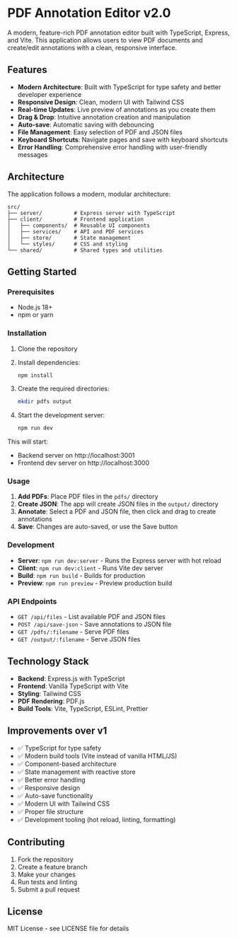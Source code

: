 # PDF Annotation Editor v2.0

A modern, feature-rich PDF annotation editor built with TypeScript, Express, and Vite. This application allows users to view PDF documents and create/edit annotations with a clean, responsive interface.

## Features

- **Modern Architecture**: Built with TypeScript for type safety and better developer experience
- **Responsive Design**: Clean, modern UI with Tailwind CSS
- **Real-time Updates**: Live preview of annotations as you create them
- **Drag & Drop**: Intuitive annotation creation and manipulation
- **Auto-save**: Automatic saving with debouncing
- **File Management**: Easy selection of PDF and JSON files
- **Keyboard Shortcuts**: Navigate pages and save with keyboard shortcuts
- **Error Handling**: Comprehensive error handling with user-friendly messages

## Architecture

The application follows a modern, modular architecture:

```
src/
├── server/          # Express server with TypeScript
├── client/          # Frontend application
│   ├── components/  # Reusable UI components
│   ├── services/    # API and PDF services
│   ├── store/       # State management
│   └── styles/      # CSS and styling
└── shared/          # Shared types and utilities
```

## Getting Started

### Prerequisites

- Node.js 18+ 
- npm or yarn

### Installation

1. Clone the repository
2. Install dependencies:
   ```bash
   npm install
   ```

3. Create the required directories:
   ```bash
   mkdir pdfs output
   ```

4. Start the development server:
   ```bash
   npm run dev
   ```

This will start:
- Backend server on http://localhost:3001
- Frontend dev server on http://localhost:3000

### Usage

1. **Add PDFs**: Place PDF files in the `pdfs/` directory
2. **Create JSON**: The app will create JSON files in the `output/` directory
3. **Annotate**: Select a PDF and JSON file, then click and drag to create annotations
4. **Save**: Changes are auto-saved, or use the Save button

### Development

- **Server**: `npm run dev:server` - Runs the Express server with hot reload
- **Client**: `npm run dev:client` - Runs Vite dev server
- **Build**: `npm run build` - Builds for production
- **Preview**: `npm run preview` - Preview production build

### API Endpoints

- `GET /api/files` - List available PDF and JSON files
- `POST /api/save-json` - Save annotations to JSON file
- `GET /pdfs/:filename` - Serve PDF files
- `GET /output/:filename` - Serve JSON files

## Technology Stack

- **Backend**: Express.js with TypeScript
- **Frontend**: Vanilla TypeScript with Vite
- **Styling**: Tailwind CSS
- **PDF Rendering**: PDF.js
- **Build Tools**: Vite, TypeScript, ESLint, Prettier

## Improvements over v1

- ✅ TypeScript for type safety
- ✅ Modern build tools (Vite instead of vanilla HTML/JS)
- ✅ Component-based architecture
- ✅ State management with reactive store
- ✅ Better error handling
- ✅ Responsive design
- ✅ Auto-save functionality
- ✅ Modern UI with Tailwind CSS
- ✅ Proper file structure
- ✅ Development tooling (hot reload, linting, formatting)

## Contributing

1. Fork the repository
2. Create a feature branch
3. Make your changes
4. Run tests and linting
5. Submit a pull request

## License

MIT License - see LICENSE file for details
